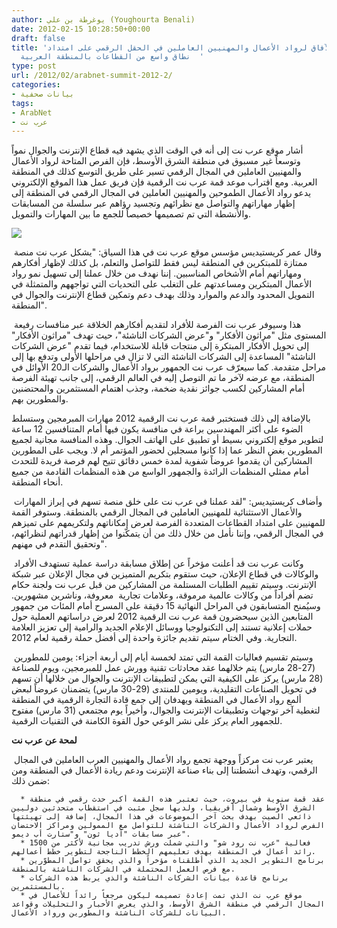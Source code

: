 ```yaml
---
author: يوغرطة بن علي (Youghourta Benali)
date: 2012-02-15 10:28:50+00:00
draft: false
title: 'عرب نت يوسع الآفاق لرواد الأعمال والمهنيين العاملين في الحقل الرقمي على امتداد
  نطاق واسع من القطاعات بالمنطقة العربية  '
type: post
url: /2012/02/arabnet-summit-2012-2/
categories:
- بيانات صحفية
tags:
- ArabNet
- عرب نت
---
```


أشار موقع عرب نت إلى أنه في الوقت الذي يشهد فيه قطاع الإنترنت والجوال نمواً وتوسعاً غير مسبوق في منطقة الشرق الأوسط، فإن الفرص المتاحة لرواد الأعمال والمهنيين العاملين في المجال الرقمي تسير على طريق التوسع كذلك في المنطقة العربية. ومع اقتراب موعد قمة عرب نت الرقمية فإن فريق عمل هذا الموقع الإلكتروني يدعو رواد الأعمال الطموحين والمهنيين العاملين في المجال الرقمي في المنطقة إلى إظهار مهاراتهم والتواصل مع نظرائهم وتجسيد رؤاهم عبر سلسلة من المسابقات والأنشطة التي تم تصميمها خصيصاً للجمع ما بين المهارات والتمويل.




![](http://arabnet.me/site_media/content_media/images/arabnet-logo.png)





 وقال عمر كريستيديس مؤسس موقع عرب نت في هذا السياق: "يشكل عرب نت منصة ممتازة للمبتكرين في المنطقة ليس فقط للتواصل والتعلم، بل كذلك لإظهار أفكارهم ومهاراتهم أمام الأشخاص المناسبين. إننا نهدف من خلال عملنا إلى تسهيل نمو رواد الأعمال المبتكرين ومساعدتهم على التغلب على التحديات التي تواجههم والمتمثلة في التمويل المحدود والدعم والموارد وذلك بهدف دعم وتمكين قطاع الإنترنت والجوال في المنطقة".




 هذا وسيوفر عرب نت الفرصة للأفراد لتقديم أفكارهم الخلاقة عبر منافسات رفيعة المستوى مثل "مراثون الأفكار" و"عرض الشركات الناشئة"، حيث تهدف "مراثون الأفكار" إلى تحويل الأفكار المبتكرة إلى منتجات قابلة للاستخدام، فيما تقدم "عرض الشركات الناشئة" المساعدة إلى الشركات الناشئة التي لا تزال في مراحلها الأولى وتدفع بها إلى مراحل متقدمة. كما سيعرّف عرب نت الجمهور برواد الأعمال والشركات الـ20 الأوائل في المنطقة، مع عرضه لآخر ما تم التوصل إليه في العالم الرقمي، إلى جانب تهيئة الفرصة أمام المشاركين لكسب جوائز نقدية ضخمة، وجذب اهتمام المستثمرين والمحتضنين والمطورين بهم.




بالإضافة إلى ذلك فستختبر قمة عرب نت الرقمية 2012 مهارات المبرمجين وستسلط الضوء على أكثر المهندسين براعة في منافسة يكون فيها أمام المتنافسين 12 ساعة لتطوير موقع إلكتروني بسيط أو تطبيق على الهاتف الجوال. وهذه المنافسة مجانية لجميع المطورين بغض النظر عما إذا كانوا مسجلين لحضور المؤتمر أم لا. ويجب على المطورين المشاركين أن يقدموا عروضاً شفوية لمدة خمس دقائق تتيح لهم فرصة فريدة للتحدث أمام ممثلي المنظمات الرائدة والجمهور الواسع من هذه المنظمات القادمة من جميع أنحاء المنطقة.




 وأضاف كريستيديس: "لقد عملنا في عرب نت على خلق منصة تسهم في إبراز المهارات والأعمال الاستثنائية للمهنيين العاملين في المجال الرقمي بالمنطقة. وستوفر القمة للمهنيين على امتداد القطاعات المتعددة الفرصة لعرض إمكاناتهم ولتكريمهم على تميزهم في المجال الرقمي، وإننا نأمل من خلال ذلك من أن يتمكّنوا من إظهار قدراتهم لنظرائهم، وتحقيق التقدم في مهنهم".




 وكانت عرب نت قد أعلنت مؤخراً عن إطلاق مسابقة دراسة عملية تستهدف الأفراد والوكالات في قطاع الإعلان، حيث ستقوم بتكريم المتميزين في مجال الإعلان عبر شبكة الإنترنت. وسيتم تقييم الطلبات المستلمة من المشاركين من قبل عرب نت ولجنة حكام تضم أفراداً من وكالات عالمية مرموقة، وعلامات تجارية  معروفة، وناشرين مشهورين. وسيُمنح المتسابقون في المراحل النهائية 15 دقيقة على المسرح أمام المئات من جمهور المتابعين الذين سيحضرون قمة عرب نت الرقمية 2012 لعرض دراساتهم العملية حول حملات إعلانية تستند إلى التكنولوجيا ووسائل الإعلام الجديد والرامية إلى تعزيز العلامة التجارية. وفي الختام سيتم تقديم جائزة واحدة إلى أفضل حملة رقمية لعام 2012.




 وسيتم تقسيم فعاليات القمة التي تمتد لخمسة أيام إلى أربعة أجزاء: يومين للمطورين (27-28 مارس) يتم خلالهما عقد محادثات تقنية وورش عمل للمبرمجين، ويوم للصناعة (28 مارس) يركز على الكيفية التي يمكن لتطبيقات الإنترنت والجوال من خلالها أن تسهم في تحويل الصناعات التقليدية، ويومين للمنتدى (29-30 مارس) يتضمنان عروضاً لبعض ألمع رواد الأعمال في المنطقة ويهدفان إلى جمع قادة التجارة الرقمية في المنطقة لتغطية آخر توجهات وتطبيقات الإنترنت والجوال، وأخيراً يوم مجتمعي (31 مارس) مفتوح للجمهور العام يركز على نشر الوعي حول القوة الكامنة في التقنيات الرقمية.




<!-- more -->




**لمحة عن عرب نت**




 يعتبر عرب نت مركزاً ووجهة تجمع رواد الأعمال والمهنيين العرب العاملين في المجال الرقمي، وتهدف أنشطتنا إلى بناء صناعة الإنترنت ودعم ريادة الأعمال في المنطقة ومن ضمن ذلك:






	  * عقد قمة سنوية في بيروت، حيث تعتبر هذه القمة أكبر حدث رقمي في منطقة الشرق الأوسط وشمال أفريقيا، ولديها سجل مثبت في استقطاب متحدثين دوليين ذائعي الصيت بهدف بحث آخر الموضوعات في هذا المجال، إضافة إلى تهيئتها الفرص لرواد الأعمال والشركات الناشئة للتواصل مع الممولين ومراكز الاحتضان عبر مسابقات "آديا ثون" و"ستارت أب ديمو".
	  * فعالية "عرب نت رود شو" والتي شملت ورش تدريب مجانية لأكثر من 1500 رائد أعمال في المنطقة بهدف تعليمهم الخطط الناجحة لتطوير خطط أعمالهم.
	  * برنامج التطوير الجديد الذي أطلقناه مؤخراً والذي يحقق تواصل المطوّرين مع فرص العمل المحتملة في الشركات الناشئة بالمنطقة.
	  * برنامج قاعدة بيانات الشركات الناشئة والذي يربط هذه الشركات بالمستثمرين.
	  * موقع عرب نت الذي تمت إعادة تصميمه ليكون مرجعاً رائداً للأعمال في المجال الرقمي في منطقة الشرق الأوسط، والذي يعرض الأخبار والتحليلات وقواعد البيانات للشركات الناشئة والمطورين ورواد الأعمال.

